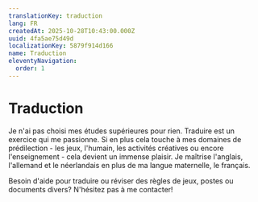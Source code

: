 ```yaml
---
translationKey: traduction
lang: FR
createdAt: 2025-10-28T10:43:00.000Z
uuid: 4fa5ae75d49d
localizationKey: 5879f914d166
name: Traduction
eleventyNavigation:
  order: 1
---
```

# Traduction

Je n'ai pas choisi mes études supérieures pour rien. Traduire est un exercice qui me passionne. Si en plus cela touche à mes domaines de prédilection - les jeux, l'humain, les activités créatives ou encore l'enseignement - cela devient un immense plaisir. Je maîtrise l'anglais, l'allemand et le néerlandais en plus de ma langue maternelle, le français.

Besoin d'aide pour traduire ou réviser des règles de jeux, postes ou documents divers? N'hésitez pas à me contacter!
